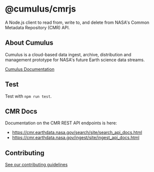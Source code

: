 # @cumulus/cmrjs

A Node.js client to read from, write to, and delete from NASA's Common Metadata Repository (CMR) API.

## About Cumulus

Cumulus is a cloud-based data ingest, archive, distribution and management prototype for NASA's future Earth science data streams.

[Cumulus Documentation](https://nasa.github.io/cumulus)

## Test

Test with `npm run test`.

## CMR Docs

Documentation on the CMR REST API endpoints is here:

- <https://cmr.earthdata.nasa.gov/search/site/search_api_docs.html>
- <https://cmr.earthdata.nasa.gov/ingest/site/ingest_api_docs.html>

## Contributing

[See our contributing guidelines](https://github.com/nasa/cumulus/blob/master/CONTRIBUTING.md)
